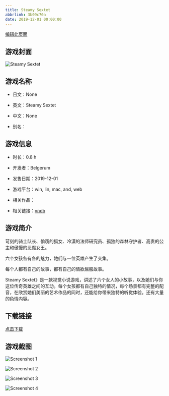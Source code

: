 ```yaml
---
title: Steamy Sextet
abbrlink: 3b09c70a
date: 2019-12-01 00:00:00
---
```

[编辑此页面](https://github.com/ACG-3/ADV3-source/blob/main/source/_posts/games/Steamy%20Sextet.md)

## 游戏封面

![Steamy Sextet](https://pan.timero.xyz/d/onedrive/img_lib_001/Steamy%20Sextet_cover.avif)


## 游戏名称

- 日文：None
- 英文：Steamy Sextet
- 中文：None

- 别名：


## 游戏信息

- 时长：0.8 h
- 开发者：Belgerum
- 发售日期：2019-12-01
- 游戏平台：win, lin, mac, and, web
- 相关作品：

- 相关链接：[vndb](https://vndb.org/v27117)


## 游戏简介

苛刻的骑士队长、偷窃的狐女、冷漠的法师研究员、孤独的森林守护者、高贵的公主和傲慢的恶魔女王。

六个女孩各有各的魅力，她们与一位英雄产生了交集。

每个人都有自己的故事，都有自己的情欲屈服故事。

Steamy Sextet》是一款视觉小说游戏，讲述了六个女人的小故事，以及她们与你这位传奇英雄之间的互动。每个女孩都有自己独特的情况，每个场景都有完整的配音，在欣赏她们美丽的艺术作品的同时，还能给你带来独特的听觉体验。还有大量的色情内容。




## 下载链接

[点击下载](https://pan.timero.xyz/onedrive/adv_lib_001/Steamy%20Sextet)


## 游戏截图


![Screenshot 1](https://pan.timero.xyz/d/onedrive/img_lib_001/Steamy%20Sextet_Screenshot_1.avif)

![Screenshot 2](https://pan.timero.xyz/d/onedrive/img_lib_001/Steamy%20Sextet_Screenshot_2.avif)

![Screenshot 3](https://pan.timero.xyz/d/onedrive/img_lib_001/Steamy%20Sextet_Screenshot_3.avif)

![Screenshot 4](https://pan.timero.xyz/d/onedrive/img_lib_001/Steamy%20Sextet_Screenshot_4.avif)

